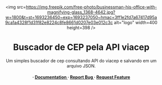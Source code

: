 <div align='center'>

<img src=https://img.freepik.com/free-photo/businessman-his-office-with-magnifying-glass_1368-4642.jpg?w=1800&t=st=1693236450~exp=1693237050~hmac=3ff1e2fd7a67417d95a9ca1a4328f1d31f82e8224c8fe8661d0207e03e012c3c alt="logo" width=400 height=398 />

<h1>Buscador de CEP pela API viacep</h1>
<p>Um simples buscador de cep consultando API do viacep e salvando em um arquivo JSON.</p>

<h4> <span> · </span> <a href="https://github.com/Antonio/buscadorCEP/blob/master/README.md"> Documentation </a> <span> · </span> <a href="https://github.com/Antonio/buscadorCEP/issues"> Report Bug </a> <span> · </span> <a href="https://github.com/Antonio/buscadorCEP/issues"> Request Feature </a> </h4>


</div>
